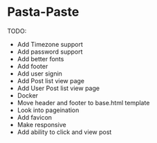 # Pasta-Paste
TODO:
* Add Timezone support
* Add password support
* Add better fonts
* Add footer
* Add user signin
* Add Post list view page
* Add User Post list view page
* Docker
* Move header and footer to base.html template
* Look into pageination
* Add favicon
* Make responsive
* Add ability to click and view post